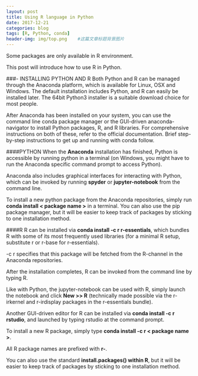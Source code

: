 ```yaml
---
layout: post
title: Using R language in Python
date: 2017-12-21
categories: blog
tags: [R, Python, conda]
header-img: img/top.png    #这篇文章标题背景图片
---
```


Some packages are only available in R environment.

This post will introduce how to use R in Python.

###- INSTALLING PYTHON AND R
Both Python and R can be managed through the Anaconda platform, which is available for Linux, OSX and Windows. The default installation includes Python, and R can easily be installed later. The 64bit Python3 installer is a suitable download choice for most people.

After Anaconda has been installed on your system, you can use the command line conda package manager or the GUI-driven anaconda-navigator to install Python packages, R, and R libraries. For comprehensive instructions on both of these, refer to the official documentation. Brief step-by-step instructions to get up and running with conda follow.

####PYTHON
When the **Anaconda** installation has finished, Python is accessible by running python in a terminal (on Windows, you might have to run the Anaconda specific command prompt to access Python).

Anaconda also includes graphical interfaces for interacting with Python, which can be invoked by running **spyder** or **jupyter-notebook** from the command line.

To install a new python package from the Anaconda repositories, simply run **conda install < package name >** in a terminal. You can also use the pip package manager, but it will be easier to keep track of packages by sticking to one installation method.

####R
R can be installed via **conda install -c r r-essentials**, which bundles R with some of its most frequently used libraries (for a minimal R setup, substitute r or r-base for r-essentials). 

-c r specifies that this package will be fetched from the R-channel in the Anaconda repositories. 

After the installation completes, R can be invoked from the command line by typing R.

Like with Python, the jupyter-notebook can be used with R, simply launch the notebook and click **New >> R** (technically made possible via the r-irkernel and r-irdisplay packages in the r-essentials bundle). 

Another GUI-driven editor for R can be installed via **conda install -c r rstudio**, and launched by typing rstudio at the command prompt.

To install a new R package, simply type **conda install -c r < package name >**. 

All R package names are prefixed with **r-**. 

You can also use the standard **install.packages() within R**, but it will be easier to keep track of packages by sticking to one installation method.